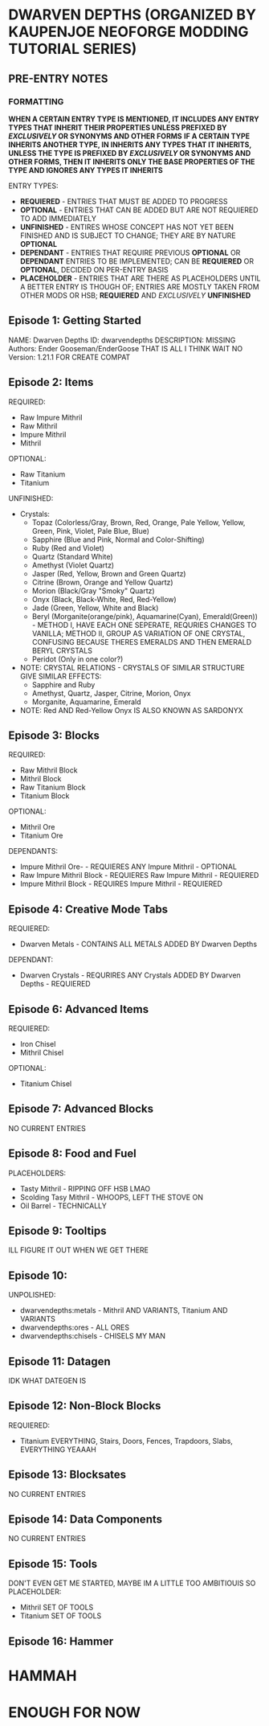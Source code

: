 # DWARVEN DEPTHS (ORGANIZED BY KAUPENJOE NEOFORGE MODDING TUTORIAL SERIES)

## PRE-ENTRY NOTES

### FORMATTING

**WHEN A CERTAIN ENTRY TYPE IS MENTIONED, IT INCLUDES ANY ENTRY TYPES THAT INHERIT THEIR PROPERTIES UNLESS PREFIXED BY *EXCLUSIVELY* OR SYNONYMS AND OTHER FORMS**
**IF A CERTAIN TYPE INHERITS ANOTHER TYPE, IN INHERITS ANY TYPES THAT IT INHERITS, UNLESS THE TYPE IS PREFIXED BY *EXCLUSIVELY* OR SYNONYMS AND OTHER FORMS, THEN IT INHERITS ONLY THE BASE PROPERTIES OF THE TYPE AND IGNORES ANY TYPES IT INHERITS**

ENTRY TYPES:
- **REQUIERED** - ENTRIES THAT MUST BE ADDED TO PROGRESS
- **OPTIONAL** - ENTRIES THAT CAN BE ADDED BUT ARE NOT REQUIERED TO ADD IMMEDIATELY
- **UNFINISHED** - ENTIRES WHOSE CONCEPT HAS NOT YET BEEN FINISHED AND IS SUBJECT TO CHANGE; THEY ARE BY NATURE **OPTIONAL**
- **DEPENDANT** - ENTRIES THAT REQUIRE PREVIOUS **OPTIONAL** OR **DEPENDANT** ENTRIES TO BE IMPLEMENTED; CAN BE **REQUIERED** OR **OPTIONAL**, DECIDED ON PER-ENTRY BASIS
- **PLACEHOLDER** - ENTRIES THAT ARE THERE AS PLACEHOLDERS UNTIL A BETTER ENTRY IS THOUGH OF; ENTRIES ARE MOSTLY TAKEN FROM OTHER MODS OR HSB; **REQUIERED** AND *EXCLUSIVELY* **UNFINISHED**

## Episode 1: Getting Started

NAME: Dwarven Depths
ID: dwarvendepths
DESCRIPTION: MISSING
Authors: Ender Gooseman/EnderGoose
THAT IS ALL I THINK
WAIT NO
Version: 1.21.1
FOR CREATE COMPAT

## Episode 2: Items

REQUIRED:
- Raw Impure Mithril
- Raw Mithril
- Impure Mithril
- Mithril

OPTIONAL:
- Raw Titanium
- Titanium

UNFINISHED:
- Crystals:
    - Topaz (Colorless/Gray, Brown, Red, Orange, Pale Yellow, Yellow, Green, Pink, Violet, Pale Blue, Blue)
    - Sapphire (Blue and Pink, Normal and Color-Shifting)
    - Ruby (Red and Violet)
    - Quartz (Standard White)
    - Amethyst (Violet Quartz)
    - Jasper (Red, Yellow, Brown and Green Quartz)
    - Citrine (Brown, Orange and Yellow Quartz)
    - Morion (Black/Gray "Smoky" Quartz)
    - Onyx (Black, Black-White, Red, Red-Yellow)
    - Jade (Green, Yellow, White and Black)
    - Beryl (Morganite(orange/pink), Aquamarine(Cyan), Emerald(Green)) - METHOD I, HAVE EACH ONE SEPERATE, REQURIES CHANGES TO VANILLA; METHOD II, GROUP AS VARIATION OF ONE CRYSTAL, CONFUSING BECAUSE THERES EMERALDS AND THEN EMERALD BERYL CRYSTALS
    - Peridot (Only in one color?)
- NOTE: CRYSTAL RELATIONS - CRYSTALS OF SIMILAR STRUCTURE GIVE SIMILAR EFFECTS:
    - Sapphire and Ruby
    - Amethyst, Quartz, Jasper, Citrine, Morion, Onyx
    - Morganite, Aquamarine, Emerald
- NOTE: Red AND Red-Yellow Onyx IS ALSO KNOWN AS SARDONYX

## Episode 3: Blocks

REQUIRED:
- Raw Mithril Block
- Mithril Block
- Raw Titanium Block
- Titanium Block

OPTIONAL:
- Mithril Ore
- Titanium Ore

DEPENDANTS:
- Impure Mithril Ore- - REQUIERES ANY Impure Mithril - OPTIONAL
- Raw Impure Mithril Block - REQUIERES Raw Impure Mithril - REQUIERED
- Impure Mithril Block - REQUIRES Impure Mithril - REQUIERED

## Episode 4: Creative Mode Tabs

REQUIERED:
- Dwarven Metals - CONTAINS ALL METALS ADDED BY Dwarven Depths

DEPENDANT:
- Dwarven Crystals - REQURIRES ANY Crystals ADDED BY Dwarven Depths - REQUIERED

## Episode 6: Advanced Items

REQUIERED:
- Iron Chisel
- Mithril Chisel

OPTIONAL:
- Titanium Chisel

## Episode 7: Advanced Blocks

NO CURRENT ENTRIES

## Episode 8: Food and Fuel

PLACEHOLDERS:
- Tasty Mithril - RIPPING OFF HSB LMAO
- Scolding Tasy Mithril - WHOOPS, LEFT THE STOVE ON
- Oil Barrel - TECHNICALLY

## Episode 9: Tooltips

ILL FIGURE IT OUT WHEN WE GET THERE

## Episode 10: 

UNPOLISHED:
- dwarvendepths:metals - Mithril AND VARIANTS, Titanium AND VARIANTS
- dwarvendepths:ores - ALL ORES
- dwarvendepths:chisels - CHISELS MY MAN

## Episode 11: Datagen

IDK WHAT DATEGEN IS

## Episode 12: Non-Block Blocks

REQUIERED:
- Titanium EVERYTHING, Stairs, Doors, Fences, Trapdoors, Slabs, EVERYTHING YEAAAH

## Episode 13: Blocksates

NO CURRENT ENTRIES

## Episode 14: Data Components

NO CURRENT ENTRIES

## Episode 15: Tools

DON'T EVEN GET ME STARTED,
MAYBE IM A LITTLE TOO AMBITIOUIS SO
PLACEHOLDER:
- Mithril SET OF TOOLS
- Titanium SET OF TOOLS

## Episode 16: Hammer

# **HAMMAH**
# ENOUGH FOR NOW